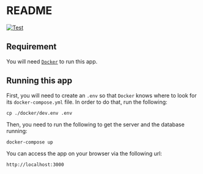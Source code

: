 # README

[![Test](https://github.com/michellemtchai/streamify-dashboard/actions/workflows/main.yml/badge.svg)](https://github.com/michellemtchai/streamify-dashboard/actions/workflows/main.yml)

## Requirement

You will need [`Docker`](https://www.docker.com/) to run this app.

## Running this app

First, you will need to create an `.env` so that `Docker` knows where to look for its `docker-compose.yml` file. In order to do that, run the following:

```
cp ./docker/dev.env .env
```

Then, you need to run the following to get the server and the database running:

```
docker-compose up
```

You can access the app on your browser via the following url:

```
http://localhost:3000
```
